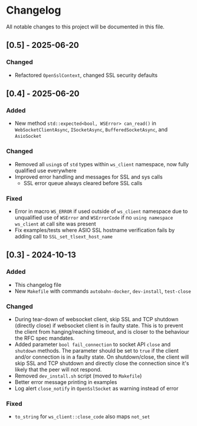 # Changelog

All notable changes to this project will be documented in this file.

## [0.5] - 2025-06-20

### Changed

- Refactored `OpenSslContext`, changed SSL security defaults

## [0.4] - 2025-06-20

### Added

- New method `std::expected<bool, WSError> can_read()` in `WebSocketClientAsync`, `ISocketAsync`, `BufferedSocketAsync`, and `AsioSocket`

### Changed

- Removed all `using`s of `std` types within `ws_client` namespace, now fully qualified use everywhere
- Improved error handling and messages for SSL and sys calls
  - SSL error queue always cleared before SSL calls

### Fixed

- Error in macro `WS_ERROR` if used outside of `ws_client` namespace due to unqualified use of `WSError` and `WSErrorCode` if no `using namespace ws_client` at call site was present
- Fix examples/tests where ASIO SSL hostname verification fails by adding call to `SSL_set_tlsext_host_name`

## [0.3] - 2024-10-13

### Added

- This changelog file
- New `Makefile` with commands `autobahn-docker`, `dev-install`, `test-close`

### Changed

- During tear-down of websocket client, skip SSL and TCP shutdown (directly close) if websocket client is in faulty state.
  This is to prevent the client from hanging/reaching timeout, and is closer to the behaviour the RFC spec mandates.
- Added parameter `bool fail_connection` to socket API `close` and `shutdown` methods.
  The parameter should be set to `true` if the client and/or connection is in a faulty state.
  On shutdown/close, the client will skip SSL and TCP shutdown and directly close the connection since it's likely that the peer will not respond.
- Removed `dev_install.sh` script (moved to `Makefile`)
- Better error message printing in examples
- Log alert `close_notify` in `OpenSslSocket` as warning instead of error

### Fixed

- `to_string` for `ws_client::close_code` also maps `not_set`
